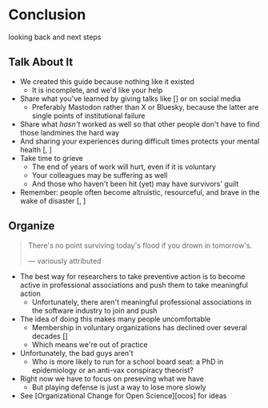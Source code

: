# Conclusion

<p class="subtitle">looking back and next steps</p>

## Talk About It

-   We created this guide because nothing like it existed
    -   It is incomplete, and we'd like your help
-   Share what you've learned by giving talks like [[](b:DelBoca2024)]
    or on social media
    -   Preferably Mastodon rather than X or Bluesky,
        because the latter are single points of institutional failure
-   Share what *hasn't* worked as well
    so that other people don't have to find those landmines the hard way
-   And sharing your experiences during difficult times protects your mental health
    [[](b:Pennebaker2016), [](b:Cullen2022)]
-   Take time to grieve
    -   The end of years of work will hurt, even if it is voluntary
    -   Your colleagues may be suffering as well
    -   And those who haven't been hit (yet) may have survivors' guilt
-   Remember: people often become altruistic, resourceful, and brave in the wake of disaster
    [[](b:Solnit2010), [](b:Yang2024)]

## Organize

> There's no point surviving today's flood if you drown in tomorrow's.
>
> — variously attributed

-   The best way for researchers to take preventive action
    is to become active in professional associations
    and push them to take meaningful action
    -   Unfortunately,
        there aren't meaningful professional associations in the software industry
        to join and push
-   The idea of doing this makes many people uncomfortable
    -   Membership in voluntary organizations has declined over several decades [[](b:Putnam2020)]
    -   Which means we're out of practice
-   Unfortunately, the bad guys aren't
    -   Who is more likely to run for a school board seat:
        a PhD in epidemiology or an anti-vax conspiracy theorist?
-   Right now we have to focus on preseving what we have
    -   But playing defense is just a way to lose more slowly
-   See [Organizational Change for Open Science][ocos] for ideas
